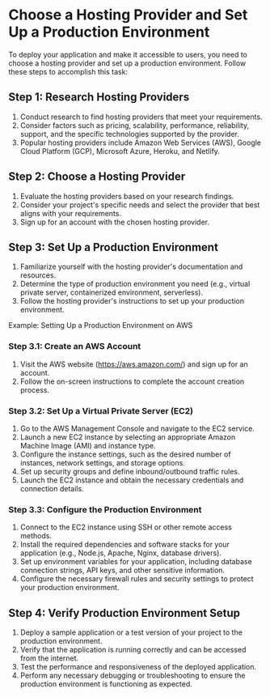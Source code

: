 

# Choose a Hosting Provider and Set Up a Production Environment

To deploy your application and make it accessible to users, you need to choose a hosting provider and set up a production environment. Follow these steps to accomplish this task:

## Step 1: Research Hosting Providers

1. Conduct research to find hosting providers that meet your requirements.
2. Consider factors such as pricing, scalability, performance, reliability, support, and the specific technologies supported by the provider.
3. Popular hosting providers include Amazon Web Services (AWS), Google Cloud Platform (GCP), Microsoft Azure, Heroku, and Netlify.

## Step 2: Choose a Hosting Provider

1. Evaluate the hosting providers based on your research findings.
2. Consider your project's specific needs and select the provider that best aligns with your requirements.
3. Sign up for an account with the chosen hosting provider.

## Step 3: Set Up a Production Environment

1. Familiarize yourself with the hosting provider's documentation and resources.
2. Determine the type of production environment you need (e.g., virtual private server, containerized environment, serverless).
3. Follow the hosting provider's instructions to set up your production environment.

Example: Setting Up a Production Environment on AWS

### Step 3.1: Create an AWS Account

1. Visit the AWS website (https://aws.amazon.com/) and sign up for an account.
2. Follow the on-screen instructions to complete the account creation process.

### Step 3.2: Set Up a Virtual Private Server (EC2)

1. Go to the AWS Management Console and navigate to the EC2 service.
2. Launch a new EC2 instance by selecting an appropriate Amazon Machine Image (AMI) and instance type.
3. Configure the instance settings, such as the desired number of instances, network settings, and storage options.
4. Set up security groups and define inbound/outbound traffic rules.
5. Launch the EC2 instance and obtain the necessary credentials and connection details.

### Step 3.3: Configure the Production Environment

1. Connect to the EC2 instance using SSH or other remote access methods.
2. Install the required dependencies and software stacks for your application (e.g., Node.js, Apache, Nginx, database drivers).
3. Set up environment variables for your application, including database connection strings, API keys, and other sensitive information.
4. Configure the necessary firewall rules and security settings to protect your production environment.

## Step 4: Verify Production Environment Setup

1. Deploy a sample application or a test version of your project to the production environment.
2. Verify that the application is running correctly and can be accessed from the internet.
3. Test the performance and responsiveness of the deployed application.
4. Perform any necessary debugging or troubleshooting to ensure the production environment is functioning as expected.

